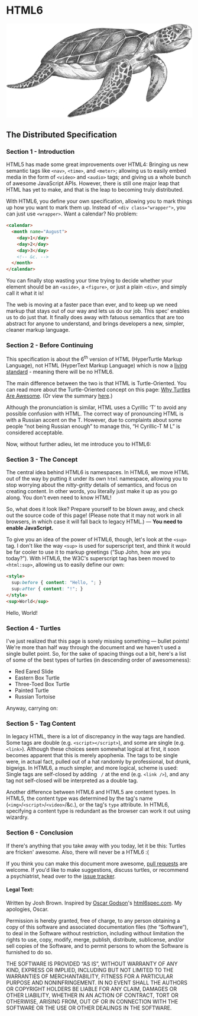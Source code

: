 # HTML6

![HТML6](/turtle.png)

## The Distributed Specification

### Section 1 - Introduction

HTML5 has made some great improvements over HTML4: Bringing us new semantic tags like `<nav>`, `<time>`, and `<meter>`; allowing us to easily embed media in the form of `<video>` and `<audio>` tags; and giving us a whole bunch of awesome JavaScript APIs. However, there is still one major leap that HTML has yet to make, and that is the leap to becoming truly distributed.

With HТML6, you define your own specification, allowing you to mark things up how you want to mark them up. Instead of `<div class="wrapper">`, you can just use `<wrapper>`. Want a calendar? No problem:

```html
<calendar>
  <month name="August">
    <day>1</day>
    <day>2</day>
    <day>3</day>
    <!-- &c. -->
  </month>
</calendar>
```

You can finally stop wasting your time trying to decide whether your element should be an `<aside>`, a `<figure>`, or just a plain `<div>`, and simply call it what it is!

The web is moving at a faster pace than ever, and to keep up we need markup that stays out of our way and lets us do our job. This spec' enables us to do just that. It finally does away with fatuous semantics that are too abstract for anyone to understand, and brings developers a new, simpler, cleaner markup language.

### Section 2 - Before Continuing

This specification is about the 6<sup>th</sup> version of HТML (HyperTurtle Markup Language), not HTML (HyperText Markup Language) which is now a [living standard](http://html5doctor.com/html5-living-standard/) - meaning there will be no HTML6.

The main difference between the two is that HТML is Turtle-Oriented. You can read more about the Turtle-Oriented concept on this page: [Why Turtles Are Awesome](http://pinterest.com/ameliamcquiston/turtles-are-awesome/). (Or view the summary [here](http://cdn.attackofthecute.com/September-01-2011-22-24-51-piccwk6ga282138914530371.jpeg).)

Although the pronunciation is similar, HТML uses a Cyrillic &lsquo;Т&rsquo; to avoid any possible confusion with HTML. The correct way of pronouncing HТML is with a Russian accent on the Т. However, due to complaints about some people &ldquo;not being Russian enough&rdquo; to manage this, &ldquo;H Cyrillic-T M L&rdquo; is considered acceptable.

Now, without further adieu, let me introduce you to HТML6:

### Section 3 - The Concept

The central idea behind HТML6 is namespaces. In HТML6, we move HTML out of the way by putting it under its own `html` namespace, allowing you to stop worrying about the *nitty-gritty* details of semantics, and focus on creating content. In other words, you literally just make it up as you go along. You don't even need to know HTML!

So, what does it look like? Prepare yourself to be blown away, and check out the source code of this page! (Please note that it may not work in all browsers, in which case it will fall back to legacy HTML.)<noscript> &mdash; <strong>You need to enable JavaScript.</strong></noscript>

To give you an idea of the power of HТML6, though, let's look at the `<sup>` tag. I don't like the way `<sup>` is used for superscript text, and think it would be far cooler to use it to markup greetings (&ldquo;Sup John, how are you today?&rdquo;). With HТML6, the W3C's superscript tag has been moved to `<html:sup>`, allowing us to easily define our own:

```html
<style>
  sup:before { content: "Hello, "; }
  sup:after { content: "!"; }
</style>
<sup>World</sup>
```
Hello, World!

### Section 4 - Turtles

I've just realized that this page is sorely missing something &mdash; bullet points! We're more than half way through the document and we haven't used a single bullet point. So, for the sake of spacing things out a bit, here's a list of some of the best types of turtles (in descending order of awesomeness):

  *  Red Eared Slide
  *  Eastern Box Turtle
  *  Three-Toed Box Turtle
  *  Painted Turtle
  *  Russian Tortoise

Anyway, carrying on:

### Section 5 - Tag Content

In legacy HTML, there is a lot of discrepancy in the way tags are handled. Some tags are double (e.g. `<script></script>`), and some are single (e.g. `<link>`). Although these choices seem somewhat logical at first, it soon becomes apparent that this is merely apophenia. The tags to be single were, in actual fact, pulled out of a hat randomly by professional, but drunk, bigwigs. In HТML6, a much simpler, and more logical, scheme is used: Single tags are self-closed by adding ` /` at the end (e.g. `<link />`), and any tag not self-closed will be interpreted as a double tag.

Another difference between HТML6 and HTML5 are content types. In HTML5, the content type was determined by the tag's name (`<img>`/`<script>`/`<video>`/&c.), or the tag's `type` attribute. In HТML6, specifying a content type is redundant as the browser can work it out using wizardry.

### Section 6 - Conclusion

If there's anything that you take away with you today, let it be this: Turtles are fricken' awesome. Also, there will never be a HTML6 :(

If you think you can make this document more awesome, [pull requests](https://github.com/jb/HTML6/pulls) are welcome. If you'd like to make suggestions, discuss turtles, or recommend a psychiatrist, head over to the [issue tracker](https://github.com/jb/HTML6/issues).

#### Legal Text:

Written by Josh Brown. Inspired by [Oscar Godson](http://whothefuckisoscargodson.com)'s [html6spec.com](http://html6spec.com). My apologies, Oscar.

Permission is hereby granted, free of charge, to any person obtaining a copy of this software and associated documentation files (the &ldquo;Software&rdquo;), to deal in the Software without restriction, including without limitation the rights to use, copy, modify, merge, publish, distribute, sublicense, and/or sell copies of the Software, and to permit persons to whom the Software is furnished to do so.

THE SOFTWARE IS PROVIDED &ldquo;AS IS&rdquo;, WITHOUT WARRANTY OF ANY KIND, EXPRESS OR IMPLIED, INCLUDING BUT NOT LIMITED TO THE WARRANTIES OF MERCHANTABILITY, FITNESS FOR A PARTICULAR PURPOSE AND NONINFRINGEMENT. IN NO EVENT SHALL THE AUTHORS OR COPYRIGHT HOLDERS BE LIABLE FOR ANY CLAIM, DAMAGES OR OTHER LIABILITY, WHETHER IN AN ACTION OF CONTRACT, TORT OR OTHERWISE, ARISING FROM, OUT OF OR IN CONNECTION WITH THE SOFTWARE OR THE USE OR OTHER DEALINGS IN THE SOFTWARE.
